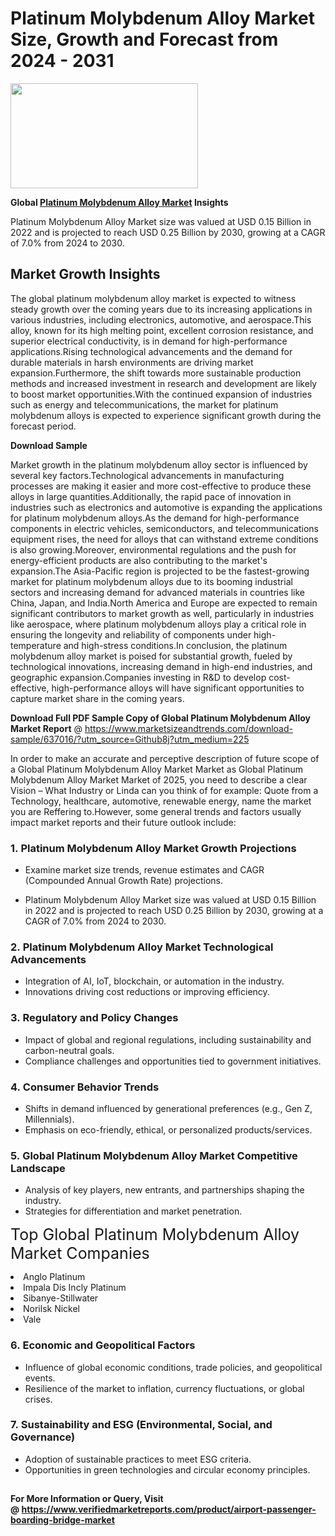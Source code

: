 <H1>Platinum Molybdenum Alloy Market Size, Growth and Forecast from 2024 - 2031</H1><img class="aligncenter size-medium wp-image-584254" src="https://thirdeyenews.in/wp-content/uploads/2024/09/Global-Market-Research-300x168.jpeg" alt="" width="300" height="168" /><p><strong>Global&nbsp;<a href="https://www.marketsizeandtrends.com/download-sample/637016/?utm_source=Github8j?utm_medium=225">Platinum Molybdenum Alloy Market</a> Insights</strong></p><p>Platinum Molybdenum Alloy Market size was valued at USD 0.15 Billion in 2022 and is projected to reach USD 0.25 Billion by 2030, growing at a CAGR of 7.0% from 2024 to 2030.</p><p><h2>Market Growth Insights</h2> <p>The global platinum molybdenum alloy market is expected to witness steady growth over the coming years due to its increasing applications in various industries, including electronics, automotive, and aerospace.This alloy, known for its high melting point, excellent corrosion resistance, and superior electrical conductivity, is in demand for high-performance applications.Rising technological advancements and the demand for durable materials in harsh environments are driving market expansion.Furthermore, the shift towards more sustainable production methods and increased investment in research and development are likely to boost market opportunities.With the continued expansion of industries such as energy and telecommunications, the market for platinum molybdenum alloys is expected to experience significant growth during the forecast period.</p> <p><strong>Download Sample</strong></p> <p>Market growth in the platinum molybdenum alloy sector is influenced by several key factors.Technological advancements in manufacturing processes are making it easier and more cost-effective to produce these alloys in large quantities.Additionally, the rapid pace of innovation in industries such as electronics and automotive is expanding the applications for platinum molybdenum alloys.As the demand for high-performance components in electric vehicles, semiconductors, and telecommunications equipment rises, the need for alloys that can withstand extreme conditions is also growing.Moreover, environmental regulations and the push for energy-efficient products are also contributing to the market's expansion.The Asia-Pacific region is projected to be the fastest-growing market for platinum molybdenum alloys due to its booming industrial sectors and increasing demand for advanced materials in countries like China, Japan, and India.North America and Europe are expected to remain significant contributors to market growth as well, particularly in industries like aerospace, where platinum molybdenum alloys play a critical role in ensuring the longevity and reliability of components under high-temperature and high-stress conditions.In conclusion, the platinum molybdenum alloy market is poised for substantial growth, fueled by technological innovations, increasing demand in high-end industries, and geographic expansion.Companies investing in R&D to develop cost-effective, high-performance alloys will have significant opportunities to capture market share in the coming years.</p> <p><span class=""><strong>Download Full PDF Sample Copy of Global Platinum Molybdenum Alloy Market Report</strong> @ <a href="https://www.marketsizeandtrends.com/download-sample/637016/?utm_source=Github8j?utm_medium=225" target="_blank">https://www.marketsizeandtrends.com/download-sample/637016/?utm_source=Github8j?utm_medium=225</a></span></p><p>In order to make an accurate and perceptive description of future scope of a Global&nbsp;Platinum Molybdenum Alloy Market Market as Global&nbsp;Platinum Molybdenum Alloy Market Market of 2025, you need to describe a clear Vision &ndash; What Industry or Linda can you think of for example: Quote from a Technology, healthcare, automotive, renewable energy, name the market you are Reffering to.However, some general trends and factors usually impact market reports and their future outlook include:</p><h3>1.&nbsp;<strong>Platinum Molybdenum Alloy Market Growth Projections</strong></h3><ul><li>Examine market size trends, revenue estimates and CAGR (Compounded Annual Growth Rate) projections.</li><li><p>Platinum Molybdenum Alloy Market size was valued at USD 0.15 Billion in 2022 and is projected to reach USD 0.25 Billion by 2030, growing at a CAGR of 7.0% from 2024 to 2030.</p></li></ul><h3>2.&nbsp;<strong>Platinum Molybdenum Alloy Market Technological Advancements</strong></h3><ul><li>Integration of AI, IoT, blockchain, or automation in the industry.</li><li>Innovations driving cost reductions or improving efficiency.</li></ul><h3>3.&nbsp;<strong>Regulatory and Policy Changes</strong></h3><ul><li>Impact of global and regional regulations, including sustainability and carbon-neutral goals.</li><li>Compliance challenges and opportunities tied to government initiatives.</li></ul><h3>4.&nbsp;<strong>Consumer Behavior Trends</strong></h3><ul><li>Shifts in demand influenced by generational preferences (e.g., Gen Z, Millennials).</li><li>Emphasis on eco-friendly, ethical, or personalized products/services.</li></ul><h3>5.&nbsp;<strong>Global Platinum Molybdenum Alloy Market Competitive Landscape</strong></h3><ul><li>Analysis of key players, new entrants, and partnerships shaping the industry.</li><li>Strategies for differentiation and market penetration.</li></ul><p data-pm-slice="1 1 []"><span style="color: inherit; font-family: inherit; font-size: 25px;">Top Global Platinum Molybdenum Alloy Market Companies</span></p><div class="" data-test-id=""><p><li>Anglo Platinum</li><li> Impala Dis Incly Platinum</li><li> Sibanye-Stillwater</li><li> Norilsk Nickel</li><li> Vale</li></p></div><h3>6.&nbsp;<strong>Economic and Geopolitical Factors</strong></h3><ul><li>Influence of global economic conditions, trade policies, and geopolitical events.</li><li>Resilience of the market to inflation, currency fluctuations, or global crises.</li></ul><h3>7.&nbsp;<strong>Sustainability and ESG (Environmental, Social, and Governance)</strong></h3><ul><li>Adoption of sustainable practices to meet ESG criteria.</li><li>Opportunities in green technologies and circular economy principles.</li></ul><h2><strong style="font-size: 14px;">For More Information or Query, Visit @&nbsp;</strong><a style="background-color: #ffffff; font-size: 14px;" href="https://www.marketsizeandtrends.com/report/platinum-molybdenum-alloy-market/" target="_blank">https://www.verifiedmarketreports.com/product/airport-passenger-boarding-bridge-market</a></h2>